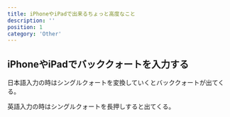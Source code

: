 ```yaml
---
title: iPhoneやiPadで出来るちょっと高度なこと
description: ''
position: 1
category: 'Other'
---
```


## iPhoneやiPadでバッククォートを入力する
日本語入力の時はシングルクォートを変換していくとバッククォートが出てくる。

英語入力の時はシングルクォートを長押しすると出てくる。

